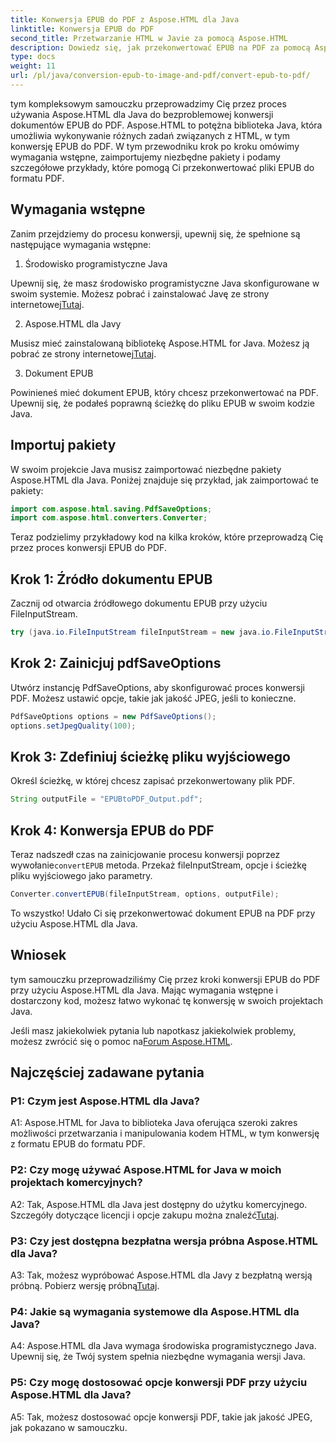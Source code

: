 ```yaml
---
title: Konwersja EPUB do PDF z Aspose.HTML dla Java
linktitle: Konwersja EPUB do PDF
second_title: Przetwarzanie HTML w Javie za pomocą Aspose.HTML
description: Dowiedz się, jak przekonwertować EPUB na PDF za pomocą Aspose.HTML dla Java. Ten przewodnik krok po kroku obejmuje wymagania wstępne, importy pakietów i przykłady kodu. Rozpocznij konwersję EPUB na PDF.
type: docs
weight: 11
url: /pl/java/conversion-epub-to-image-and-pdf/convert-epub-to-pdf/
---
```

tym kompleksowym samouczku przeprowadzimy Cię przez proces używania Aspose.HTML dla Java do bezproblemowej konwersji dokumentów EPUB do PDF. Aspose.HTML to potężna biblioteka Java, która umożliwia wykonywanie różnych zadań związanych z HTML, w tym konwersję EPUB do PDF. W tym przewodniku krok po kroku omówimy wymagania wstępne, zaimportujemy niezbędne pakiety i podamy szczegółowe przykłady, które pomogą Ci przekonwertować pliki EPUB do formatu PDF.

## Wymagania wstępne

Zanim przejdziemy do procesu konwersji, upewnij się, że spełnione są następujące wymagania wstępne:

1. Środowisko programistyczne Java

 Upewnij się, że masz środowisko programistyczne Java skonfigurowane w swoim systemie. Możesz pobrać i zainstalować Javę ze strony internetowej[Tutaj](https://www.oracle.com/java/).

2. Aspose.HTML dla Javy

 Musisz mieć zainstalowaną bibliotekę Aspose.HTML for Java. Możesz ją pobrać ze strony internetowej[Tutaj](https://releases.aspose.com/html/java/).

3. Dokument EPUB

Powinieneś mieć dokument EPUB, który chcesz przekonwertować na PDF. Upewnij się, że podałeś poprawną ścieżkę do pliku EPUB w swoim kodzie Java.

## Importuj pakiety

W swoim projekcie Java musisz zaimportować niezbędne pakiety Aspose.HTML dla Java. Poniżej znajduje się przykład, jak zaimportować te pakiety:

```java
import com.aspose.html.saving.PdfSaveOptions;
import com.aspose.html.converters.Converter;
```

Teraz podzielimy przykładowy kod na kilka kroków, które przeprowadzą Cię przez proces konwersji EPUB do PDF.

## Krok 1: Źródło dokumentu EPUB

Zacznij od otwarcia źródłowego dokumentu EPUB przy użyciu FileInputStream.

```java
try (java.io.FileInputStream fileInputStream = new java.io.FileInputStream("input.epub")) {
```

## Krok 2: Zainicjuj pdfSaveOptions

Utwórz instancję PdfSaveOptions, aby skonfigurować proces konwersji PDF. Możesz ustawić opcje, takie jak jakość JPEG, jeśli to konieczne.

```java
PdfSaveOptions options = new PdfSaveOptions();
options.setJpegQuality(100);
```

## Krok 3: Zdefiniuj ścieżkę pliku wyjściowego

Określ ścieżkę, w której chcesz zapisać przekonwertowany plik PDF.

```java
String outputFile = "EPUBtoPDF_Output.pdf";
```

## Krok 4: Konwersja EPUB do PDF

 Teraz nadszedł czas na zainicjowanie procesu konwersji poprzez wywołanie`convertEPUB` metoda. Przekaż fileInputStream, opcje i ścieżkę pliku wyjściowego jako parametry.

```java
Converter.convertEPUB(fileInputStream, options, outputFile);
```

To wszystko! Udało Ci się przekonwertować dokument EPUB na PDF przy użyciu Aspose.HTML dla Java.

## Wniosek

tym samouczku przeprowadziliśmy Cię przez kroki konwersji EPUB do PDF przy użyciu Aspose.HTML dla Java. Mając wymagania wstępne i dostarczony kod, możesz łatwo wykonać tę konwersję w swoich projektach Java.

 Jeśli masz jakiekolwiek pytania lub napotkasz jakiekolwiek problemy, możesz zwrócić się o pomoc na[Forum Aspose.HTML](https://forum.aspose.com/).

## Najczęściej zadawane pytania

### P1: Czym jest Aspose.HTML dla Java?

A1: Aspose.HTML for Java to biblioteka Java oferująca szeroki zakres możliwości przetwarzania i manipulowania kodem HTML, w tym konwersję z formatu EPUB do formatu PDF.

### P2: Czy mogę używać Aspose.HTML for Java w moich projektach komercyjnych?

 A2: Tak, Aspose.HTML dla Java jest dostępny do użytku komercyjnego. Szczegóły dotyczące licencji i opcje zakupu można znaleźć[Tutaj](https://purchase.aspose.com/buy).

### P3: Czy jest dostępna bezpłatna wersja próbna Aspose.HTML dla Java?

 A3: Tak, możesz wypróbować Aspose.HTML dla Javy z bezpłatną wersją próbną. Pobierz wersję próbną[Tutaj](https://releases.aspose.com/html/java).

### P4: Jakie są wymagania systemowe dla Aspose.HTML dla Java?

A4: Aspose.HTML dla Java wymaga środowiska programistycznego Java. Upewnij się, że Twój system spełnia niezbędne wymagania wersji Java.

### P5: Czy mogę dostosować opcje konwersji PDF przy użyciu Aspose.HTML dla Java?

A5: Tak, możesz dostosować opcje konwersji PDF, takie jak jakość JPEG, jak pokazano w samouczku.